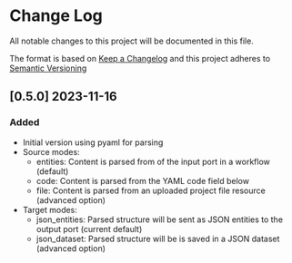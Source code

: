 # Change Log

All notable changes to this project will be documented in this file.

The format is based on [Keep a Changelog](http://keepachangelog.com/) and this project adheres to [Semantic Versioning](https://semver.org/)

## [0.5.0] 2023-11-16

### Added

- Initial version using pyaml for parsing
- Source modes:
  - entities: Content is parsed from of the input port in a workflow (default)
  - code: Content is parsed from the YAML code field below
  - file: Content is parsed from an uploaded project file resource (advanced option)
- Target modes:
  - json_entities: Parsed structure will be sent as JSON entities to the output port (current default)
  - json_dataset: Parsed structure will be is saved in a JSON dataset (advanced option)

